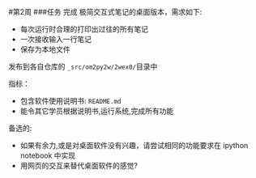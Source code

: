 #第2周
###任务
完成 极简交互式笔记的桌面版本，需求如下:  

 * 每次运行时合理的打印出过往的所有笔记
 * 一次接收输入一行笔记
 * 保存为本地文件
  
发布到各自仓库的 `_src/om2py2w/2wex0/`目录中  

指标：   

 - 包含软件使用说明书: `README.md`
 - 能令其它学员根据说明书,运行系统,完成所有功能
  
备选的:   

 - 如果有余力,或是对桌面软件没有兴趣，请尝试相同的功能要求在 ipython notebook 中实现
 - 用网页的交互来替代桌面软件的感觉?